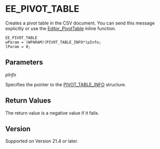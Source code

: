 # EE\_PIVOT\_TABLE

Creates a pivot table in the CSV document. You can send this message explicitly or use the [Editor\_PivotTable](../macro/editor_pivottable) inline function.

```
EE_PIVOT_TABLE
wParam = (WPARAM)(PIVOT_TABLE_INFO*)pInfo;
lParam = 0;
```

## Parameters

_pInfo_

Specifies the pointer to the [PIVOT\_TABLE\_INFO](../structure/pivot_table_info) structure.

## Return Values

The return value is a negative value if it fails.

## Version

Supported on Version 21.4 or later.
